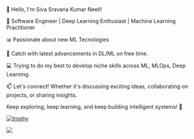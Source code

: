 👋 Hello, I'm Siva Sravana Kumar Neeli!

🔭 Software Engineer | Deep Learning Enthusiast | Machine Learning Practitioner

📊 Passionate about new ML Tecnologies

🌱 Catch with latest advancements in DL/ML on free time.

💻 Trying to do my best to develop niche skills across ML, MLOps, Deep Learning.

📫 Let's connect! Whether it's discussing exciting ideas, collaborating on projects, or sharing insights.

Keep exploring, keep learning, and keep building intelligent systems! 🚀

[![trophy](https://github-profile-trophy.vercel.app/?username=sineeli&theme=onedark)](https://github.com/mohantym/github-profile-trophy)

![](https://komarev.com/ghpvc/?username=sineeli&color=green)
